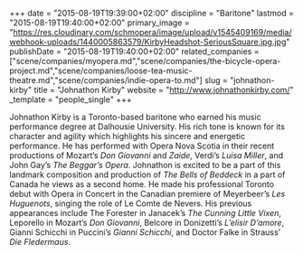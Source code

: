 +++
date = "2015-08-19T19:39:00+02:00"
discipline = "Baritone"
lastmod = "2015-08-19T19:40:00+02:00"
primary_image = "https://res.cloudinary.com/schmopera/image/upload/v1545409169/media/webhook-uploads/1440005863579/KirbyHeadshot-SeriousSquare.jpg.jpg"
publishDate = "2015-08-19T19:40:00+02:00"
related_companies = ["scene/companies/myopera.md","scene/companies/the-bicycle-opera-project.md","scene/companies/loose-tea-music-theatre.md","scene/companies/indie-opera-to.md"]
slug = "johnathon-kirby"
title = "Johnathon Kirby"
website = "http://www.johnathonkirby.com/"
_template = "people_single"
+++

Johnathon Kirby is a Toronto-based baritone who earned his music performance degree at Dalhousie University.  His rich tone is known for its character and agility which highlights his sincere and energetic performance.  He has performed with Opera Nova Scotia in their recent productions of Mozart’s *Don Giovanni* and *Zaide*, Verdi’s *Luisa Miller*, and John Gay’s *The Beggar’s Opera*. Johnathon is excited to be a part of this landmark composition and production of *The Bells of Beddeck* in a part of Canada he views as a second home.  He made his professional Toronto debut with Opera in Concert in the Canadian premiere of Meyerbeer’s *Les Huguenots*, singing the role of Le Comte de Nevers.  His previous appearances include The Forester in Janacek’s *The Cunning Little Vixen*, Leporello in Mozart’s *Don Giovanni*, Belcore in Donizetti’s *L’elisir D’amore*, Gianni Schicchi in Puccini’s *Gianni Schicchi*, and Doctor Falke in Strauss’ *Die Fledermaus*.
